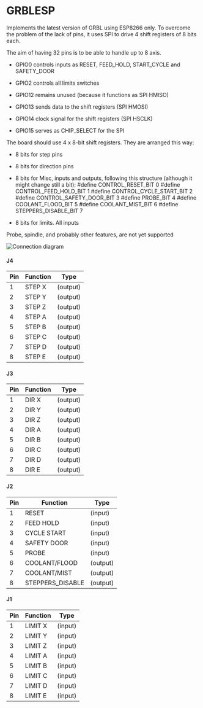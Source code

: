 # GRBLESP

Implements the latest version of GRBL using ESP8266 only. To overcome the problem of the lack of pins,
it uses SPI to drive 4 shift registers of 8 bits each.

The aim of having 32 pins is to be able to handle up to 8 axis.

- GPIO0 controls inputs as RESET, FEED_HOLD, START_CYCLE and SAFETY_DOOR

- GPIO2 controls all limits switches

- GPIO12 remains unused (because it functions as SPI HMISO)

- GPIO13 sends data to the shift registers (SPI HMOSI)

- GPIO14 clock signal for the shift registers (SPI HSCLK)

- GPIO15 serves as CHIP_SELECT for the SPI

The board should use 4 x 8-bit shift registers. They are arranged this way:
- 8 bits for step pins
- 8 bits for direction pins
- 8 bits for Misc, inputs and outputs, following this structure (although it might change still a bit):
  #define CONTROL_RESET_BIT         0
  #define CONTROL_FEED_HOLD_BIT     1
  #define CONTROL_CYCLE_START_BIT   2
  #define CONTROL_SAFETY_DOOR_BIT   3
  #define PROBE_BIT                 4
  #define COOLANT_FLOOD_BIT         5
  #define COOLANT_MIST_BIT          6
  #define STEPPERS_DISABLE_BIT      7

- 8 bits for limits. All inputs

Probe, spindle, and probably other features, are not yet supported

![Connection diagram](https://github.com/gcobos/grblesp/blob/master/schemas/spi-connection_schem.png)

#### J4
|Pin|Function|Type|
|-|-|-|
| 1 | STEP X | (output) |
| 2 | STEP Y | (output) |
| 3 | STEP Z | (output) |
| 4 | STEP A | (output) |
| 5 | STEP B | (output) |
| 6 | STEP C | (output) |
| 7 | STEP D | (output) |
| 8 | STEP E | (output) |

#### J3
|Pin|Function|Type|
|-|-|-|
| 1 | DIR X |(output) |
| 2 | DIR Y |(output) |
| 3 | DIR Z |(output) |
| 4 | DIR A |(output) |
| 5 | DIR B |(output) |
| 6 | DIR C |(output) |
| 7 | DIR D |(output) |
| 8 | DIR E |(output) |

#### J2
|Pin|Function|Type|
|-|-|-|
| 1 | RESET | (input) |
| 2 | FEED HOLD | (input) |
| 3 | CYCLE START | (input) |
| 4 | SAFETY DOOR | (input) |
| 5 | PROBE | (input) |
| 6 | COOLANT/FLOOD  |(output) |
| 7 | COOLANT/MIST  |(output) |
| 8 | STEPPERS_DISABLE |(output) |

#### J1
|Pin|Function|Type|
|-|-|-|
| 1 | LIMIT X | (input) |
| 2 | LIMIT Y | (input) |
| 3 | LIMIT Z | (input) |
| 4 | LIMIT A | (input) |
| 5 | LIMIT B | (input) |
| 6 | LIMIT C | (input) |
| 7 | LIMIT D | (input) |
| 8 | LIMIT E | (input) |

